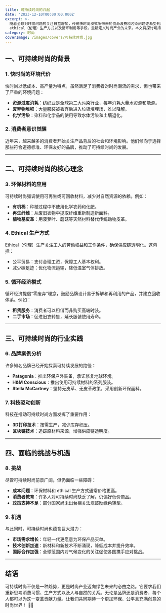 ```yaml
---
title: 可持续时尚的兴起
date: '2023-12-10T00:00:00.000Z'
excerpt: >-
  随着全球对环境问题的关注日益增加，传统快时尚模式所带来的资源浪费和污染问题逐渐受到质疑。可持续时尚作为一种新兴理念，正在通过环保材料、
  ethical（伦理）生产方式以及循环利用等手段，重新定义时尚产业的未来。本文将探讨可持续时尚的背景、核心理念及其在行业中的实践。
category: 时尚
coverImage: /images/covers/可持续时尚.jpg
---
```

## 一、可持续时尚的背景

### 1. 快时尚的环境代价
快时尚以低成本、高产量为特点，虽然满足了消费者对时尚潮流的需求，但也带来了严重的环境问题：
- **资源过度消耗**：纺织业是全球第二大污染行业，每年消耗大量水资源和能源。
- **废弃物堆积**：大量服装被丢弃后进入垃圾填埋场，难以降解。
- **化学污染**：染料和化学品的使用导致水体污染和土壤退化。

### 2. 消费者意识觉醒
近年来，越来越多的消费者开始关注产品背后的社会和环境影响。他们倾向于选择那些符合道德标准、环保友好的品牌，推动了可持续时尚的发展。

---

## 二、可持续时尚的核心理念

### 3. 环保材料的应用
可持续时尚强调使用可再生或可回收材料，减少对自然资源的依赖。例如：
- **有机棉**：种植过程中不使用化学农药和化肥。
- **再生纤维**：从废旧衣物中提取纤维重新制造新面料。
- **植物基皮革**：用菠萝叶、蘑菇等天然材料替代传统动物皮革。

### 4. Ethical 生产方式
Ethical（伦理）生产关注工人的劳动权益和工作条件，确保供应链透明化。这包括：
- 公平贸易：支付合理工资，保障工人基本权利。
- 减少碳足迹：优化物流运输，降低温室气体排放。

### 5. 循环经济模式
循环经济提倡“零废弃”理念，鼓励品牌设计易于拆解和再利用的产品，并建立回收体系。例如：
- **租赁服务**：消费者可以租借而非购买高端时装。
- **二手市场**：促进旧衣转售，延长服装使用寿命。

---

## 三、可持续时尚的行业实践

### 6. 品牌案例分析
许多知名品牌已经开始探索可持续发展的路径：
- **Patagonia**：推出环保户外装备，承诺修复地球环境。
- **H&M Conscious**：推出使用可持续材料的系列服装。
- **Stella McCartney**：坚持无皮草、无皮革政策，采用创新环保面料。

### 7. 科技驱动创新
科技在推动可持续时尚方面发挥了重要作用：
- **3D打印技术**：按需生产，减少库存积压。
- **区块链技术**：追踪原材料来源，增强供应链透明度。

---

## 四、面临的挑战与机遇

### 8. 挑战
尽管可持续时尚前景广阔，但仍面临一些障碍：
- **成本问题**：环保材料和 ethical 生产方式通常价格更高。
- **消费者教育**：许多人对可持续时尚缺乏了解，仍偏好低价商品。
- **政策支持不足**：部分国家尚未出台相关法规鼓励绿色转型。

### 9. 机遇
与此同时，可持续时尚也蕴含巨大潜力：
- **市场需求增长**：年轻一代更愿意为环保产品买单。
- **技术创新加速**：新材料和新技术不断涌现，降低成本并提升效率。
- **国际合作加强**：全球范围内对气候变化的关注促使各国携手应对挑战。

---

## 结语

可持续时尚不仅是一种趋势，更是时尚产业迈向绿色未来的必由之路。它要求我们重新思考消费习惯、生产方式以及人与自然的关系。无论是品牌还是消费者，每个人都可以为这一变革贡献力量。让我们共同期待一个更加环保、公平且充满创意的时尚世界！ 🌱✨
